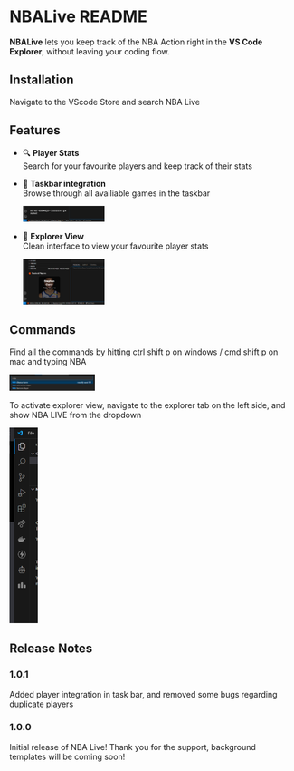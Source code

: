 # NBALive README

**NBALive** lets you keep track of the NBA Action right in the **VS Code Explorer**, without leaving your coding flow.

## Installation
Navigate to the VScode Store and search NBA Live

## Features

- 🔍 **Player Stats**  
    Search for your favourite players and keep track of their stats

- 🏀 **Taskbar integration**  
    Browse through all availiable games in the taskbar

    <img src="images/taskbar updated.PNG" alt="taskbar operations" width="30%"/>

- 👀 **Explorer View**  
    Clean interface to view your favourite player stats 

    <img src="images/stephencurry explorer.PNG" alt="explorer ops" width="30%"/>


## Commands
Find all the commands by hitting ctrl shift p on windows / cmd shift p on mac and typing NBA

<img src="images/nbacommands.png" alt="commands" width="30%"/>

To activate explorer view, navigate to the explorer tab on the left side, and show NBA LIVE from the dropdown

<img src="images/explorer tab.PNG" alt="commands" width="10%"/>


## Release Notes
### 1.0.1

Added player integration in task bar, and removed some bugs regarding duplicate players

### 1.0.0

Initial release of NBA Live! Thank you for the support, background templates will be coming soon!


<!-- 
* [Extension Guidelines](https://code.visualstudio.com/api/references/extension-guidelines)

## Working with Markdown

You can author your README using Visual Studio Code. Here are some useful editor keyboard shortcuts:

* Split the editor (`Cmd+\` on macOS or `Ctrl+\` on Windows and Linux).
* Toggle preview (`Shift+Cmd+V` on macOS or `Shift+Ctrl+V` on Windows and Linux).
* Press `Ctrl+Space` (Windows, Linux, macOS) to see a list of Markdown snippets.

## For more information

* [Visual Studio Code's Markdown Support](http://code.visualstudio.com/docs/languages/markdown)
* [Markdown Syntax Reference](https://help.github.com/articles/markdown-basics/)

**Enjoy!** -->
